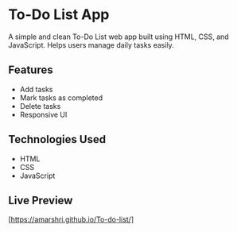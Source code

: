 # To-Do List App

A simple and clean To-Do List web app built using HTML, CSS, and JavaScript. Helps users manage daily tasks easily.

## Features
- Add tasks
- Mark tasks as completed
- Delete tasks
- Responsive UI

## Technologies Used
- HTML
- CSS
- JavaScript

## Live Preview
[https://amarshri.github.io/To-do-list/]
